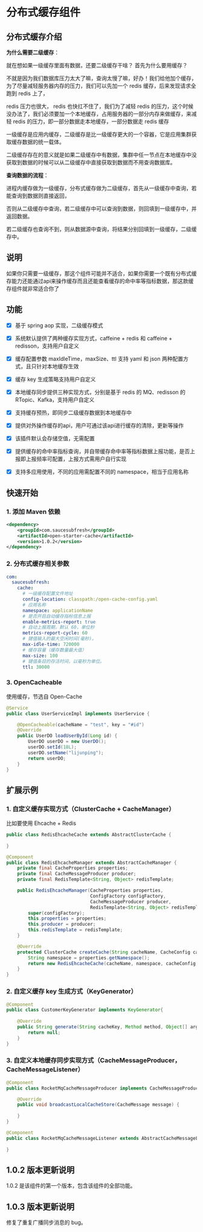 # 分布式缓存组件

## 分布式缓存介绍

**为什么需要二级缓存**：

就在想如果一级缓存里面有数据，还要二级缓存干啥？ 首先为什么要用缓存？

不就是因为我们数据库压力太大了嘛，查询太慢了嘛，好办！我们给他加个缓存，为了尽量减轻服务器内存的压力，我们可以先加一个 redis 缓存，后来发现请求全跑到 redis 上了，

redis 压力也很大， redis 也快扛不住了，我们为了减轻 redis 的压力，这个时候没办法了，我们必须要加一个本地缓存，占用服务器的一部分内存来做缓存，来减轻 redis 的压力，即一部分数据走本地缓存，一部分数据走 redis 缓存

一级缓存是应用内缓存，二级缓存是比一级缓存更大的一个容器，它是应用集群获取缓存数据的统一载体。

二级缓存存在的意义就是如果二级缓存中有数据，集群中任一节点在本地缓存中没获取到数据的时候可以从二级缓存中直接获取到数据而不用查询数据库。

**查询数据的流程**：

进程内缓存做为一级缓存，分布式缓存做为二级缓存，首先从一级缓存中查询，若能查询到数据则直接返回， 

否则从二级缓存中查询，若二级缓存中可以查询到数据，则回填到一级缓存中，并返回数据。 

若二级缓存也查询不到，则从数据源中查询，将结果分别回填到一级缓存，二级缓存中。


## 说明

如果你只需要一级缓存，那这个组件可能并不适合，如果你需要一个既有分布式缓存能力还能通过api来操作缓存而且还能查看缓存的命中率等指标数据，那这款缓存组件就非常适合你了

## 功能

- [x] 基于 spring aop 实现，二级缓存模式

- [x] 系统默认提供了两种缓存实现方式，caffeine + redis 和 caffeine + redisson，支持用户自定义

- [x] 缓存配置参数 maxIdleTime，maxSize、ttl 支持 yaml 和 json 两种配置方式，且只针对本地缓存生效

- [x] 缓存 key 生成策略支持用户自定义

- [x] 本地缓存同步提供三种实现方式，分别是基于 redis 的 MQ、redisson 的 RTopic、Kafka，支持用户自定义

- [x] 支持缓存预热，即同步二级缓存数据到本地缓存中

- [x] 提供对外操作缓存的api，用户可通过该api进行缓存的清除，更新等操作

- [x] 该插件默认会存储空值，无需配置

- [x] 提供缓存的命中率指标查询，并自带缓存命中率等指标数据上报功能，是否上报即上报频率可配置，上报方式需用户自行实现

- [x] 支持多应用使用，不同的应用需配置不同的 namespace，相当于应用名称

## 快速开始

### 1. 添加 Maven 依赖

```xml
<dependency>
    <groupId>com.saucesubfresh</groupId>
    <artifactId>open-starter-cache</artifactId>
    <version>1.0.2</version>
</dependency>
```

### 2. 分布式缓存相关参数

```yaml
com:
  saucesubfresh:
    cache:
      # 一级缓存配置文件地址
      config-location: classpath:/open-cache-config.yaml
      # 应用名称
      namespace: applicationName
      # 是否开启自动缓存指标信息上报
      enable-metrics-report: true
      # 自动上报周期，默认 60，单位秒
      metrics-report-cycle: 60
      # 键值输入的最大空闲时间(毫秒)。
      max-idle-time: 720000
      # 缓存容量（缓存数量最大值）
      max-size: 100
      # 键值条目的存活时间，以毫秒为单位。
      ttl: 30000
```

### 3. OpenCacheable

使用缓存，节选自 Open-Cache

```java
@Service
public class UserServiceImpl implements UserService {

    @OpenCacheable(cacheName = "test", key = "#id")
    @Override
    public UserDO loadUserById(Long id) {
        UserDO userDO = new UserDO();
        userDO.setId(18L);
        userDO.setName("lijunping");
        return userDO;
    }
}
```

## 扩展示例

### 1. 自定义缓存实现方式（ClusterCache + CacheManager）

比如要使用 Ehcache + Redis

```java
public class RedisEhcacheCache extends AbstractClusterCache {
    
}

@Component
public class RedisEhcacheManager extends AbstractCacheManager {
    private final CacheProperties properties;
    private final CacheMessageProducer producer;
    private final RedisTemplate<String, Object> redisTemplate;

    public RedisEhcacheManager(CacheProperties properties,
                               ConfigFactory configFactory,
                               CacheMessageProducer producer,
                               RedisTemplate<String, Object> redisTemplate) {
        super(configFactory);
        this.properties = properties;
        this.producer = producer;
        this.redisTemplate = redisTemplate;
    }

    @Override
    protected ClusterCache createCache(String cacheName, CacheConfig cacheConfig) {
        String namespace = properties.getNamespace();
        return new RedisEhcacheCache(cacheName, namespace, cacheConfig, producer, redisTemplate);
    }
}
```


### 2. 自定义缓存 key 生成方式（KeyGenerator）

```java
@Component
public class CustomerKeyGenerator implements KeyGenerator{
    
    @Override
    public String generate(String cacheKey, Method method, Object[] args) {
        return null;
    }
}
```

### 3. 自定义本地缓存同步实现方式（CacheMessageProducer，CacheMessageListener）

```java
@Component
public class RocketMqCacheMessageProducer implements CacheMessageProducer{

    @Override
    public void broadcastLocalCacheStore(CacheMessage message) {
        
    }
}

@Component
public class RocketMqCacheMessageListener extends AbstractCacheMessageListener {
    
}
```

## 1.0.2 版本更新说明

1.0.2 是该组件的第一个版本，包含该组件的全部功能。

## 1.0.3 版本更新说明

修复了重复广播同步消息的 bug。





































